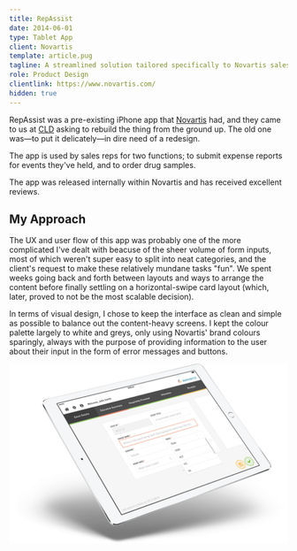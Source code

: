 ```yaml
---
title: RepAssist
date: 2014-06-01
type: Tablet App
client: Novartis
template: article.pug
tagline: A streamlined solution tailored specifically to Novartis sales reps' needs.
role: Product Design
clientlink: https://www.novartis.com/
hidden: true
---
```


RepAssist was a pre-existing iPhone app that [Novartis](http://www.novartis.com/) had, and they came to us at [CLD](http://creativelicence.com.au/) asking to rebuild the thing from the ground up. The old one was&mdash;to put it delicately&mdash;in dire need of a redesign.

The app is used by sales reps for two functions; to submit expense reports for events they've held, and to order drug samples.

The app was released internally within Novartis and has received excellent reviews.

## My Approach

The UX and user flow of this app was probably one of the more complicated I've dealt with beacuse of the sheer volume of form inputs, most of which weren't super easy to split into neat categories, and the client's request to make these relatively mundane tasks "fun". We spent weeks going back and forth between layouts and ways to arrange the content before finally settling on a horizontal-swipe card layout (which, later, proved to not be the most scalable decision).

In terms of visual design, I chose to keep the interface as clean and simple as possible to balance out the content-heavy screens. I kept the colour palette largely to white and greys, only using Novartis' brand colours sparingly, always with the purpose of providing information to the user about their input in the form of error messages and buttons.

![RepAssist](repassist.png "RepAssist")
